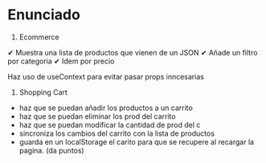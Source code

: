 # Enunciado

1. Ecommerce

✔ Muestra una lista de productos que vienen de un JSON
✔ Añade un filtro por categoria
✔ Idem por precio

Haz uso de useContext para evitar pasar props inncesarias

1. Shopping Cart

- haz que se puedan añadir los productos a un carrito
- haz que se puedan eliminar los prod del carrito
- haz que se puedan modificar la cantidad de prod del c
- sincroniza los cambios del carrito con la lista de productos
- guarda en un localStorage el carito para que se recupere al recargar la pagina. (da puntos)